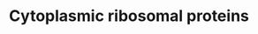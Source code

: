 ---
annotations:
- id: PW:0001066
  parent: regulatory pathway
  type: Pathway Ontology
  value: ribosome biogenesis pathway
authors:
- Kdahlquist
- MaintBot
- Christine Chichester
- Eweitz
description: ''
last-edited: 2021-05-16
organisms:
- Caenorhabditis elegans
redirect_from:
- /index.php/Pathway:WP540
- /instance/WP540
revision: null
schema-jsonld:
- '@context': https://schema.org/
  '@id': https://wikipathways.github.io/pathways/WP540.html
  '@type': Dataset
  creator:
    '@type': Organization
    name: WikiPathways
  description: ''
  keywords:
  - C37A2.7
  - RPL12
  - RPL19
  - RPL21
  - RPL27A
  - RPL28
  - RPL29
  - RPL36
  - RPL36A
  - RPL37
  - RPL39
  - RPL3L
  - RPL41
  - RPL7
  - RPS15A
  - RPS19
  - RPS25
  - RPS26
  - RPS27
  - RPS27A
  - RPS28
  - RPS4Y1
  - RPS6KA2
  - RPS6KA3
  - RPS6KA6
  - RPS6KB2
  - RPS7
  - Y119C1B.4
  - deoxyribonuclease
  - rpa-1
  - rpl-1
  - rpl-10
  - rpl-11.1
  - rpl-13
  - rpl-14
  - rpl-15
  - rpl-16
  - rpl-17
  - rpl-18
  - rpl-2
  - rpl-20
  - rpl-22
  - rpl-23
  - rpl-24.1
  - rpl-25.1
  - rpl-26
  - rpl-27
  - rpl-3
  - rpl-30
  - rpl-31
  - rpl-32
  - rpl-33
  - rpl-34
  - rpl-35
  - rpl-38
  - rpl-4
  - rpl-43
  - rpl-5
  - rpl-6
  - rpl-7A
  - rpl-9
  - rps-0
  - rps-1
  - rps-10
  - rps-11
  - rps-12
  - rps-13
  - rps-14
  - rps-15
  - rps-16
  - rps-17
  - rps-18
  - rps-2
  - rps-20
  - rps-21
  - rps-23
  - rps-24
  - rps-29
  - rps-3
  - rps-30
  - rps-4
  - rps-5
  - rps-6
  - rps-8
  - rps-9
  - rskn-1
  - rsks-1
  - ubq-2
  license: CC0
  name: Cytoplasmic ribosomal proteins
seo: CreativeWork
title: Cytoplasmic ribosomal proteins
wpid: WP540
---